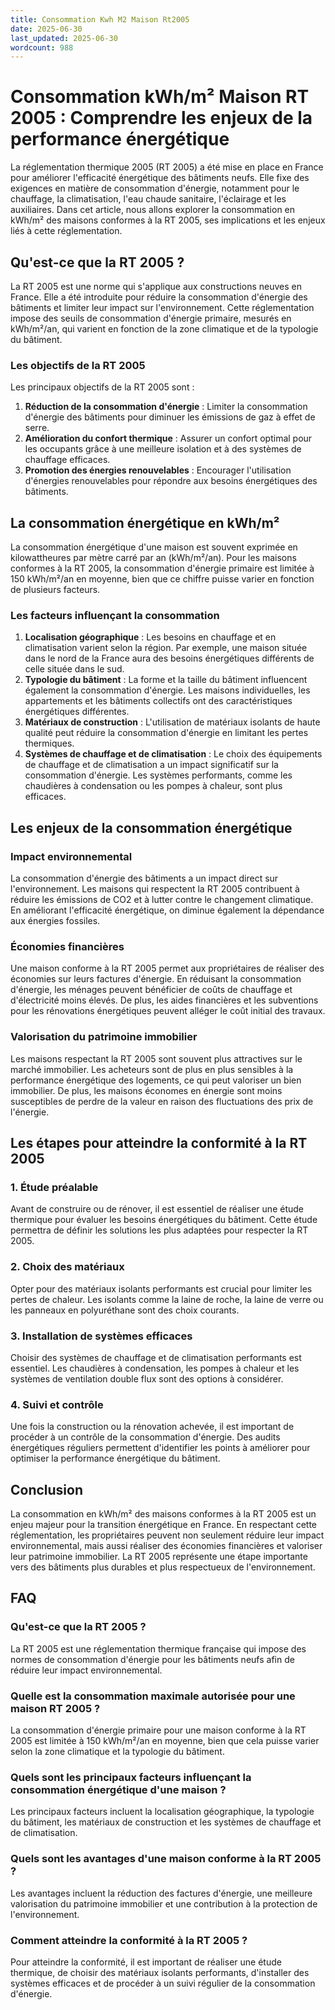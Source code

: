 ```yaml
---
title: Consommation Kwh M2 Maison Rt2005
date: 2025-06-30
last_updated: 2025-06-30
wordcount: 988
---
```


# Consommation kWh/m² Maison RT 2005 : Comprendre les enjeux de la performance énergétique

La réglementation thermique 2005 (RT 2005) a été mise en place en France pour améliorer l'efficacité énergétique des bâtiments neufs. Elle fixe des exigences en matière de consommation d'énergie, notamment pour le chauffage, la climatisation, l'eau chaude sanitaire, l'éclairage et les auxiliaires. Dans cet article, nous allons explorer la consommation en kWh/m² des maisons conformes à la RT 2005, ses implications et les enjeux liés à cette réglementation.

## Qu'est-ce que la RT 2005 ?

La RT 2005 est une norme qui s'applique aux constructions neuves en France. Elle a été introduite pour réduire la consommation d'énergie des bâtiments et limiter leur impact sur l'environnement. Cette réglementation impose des seuils de consommation d'énergie primaire, mesurés en kWh/m²/an, qui varient en fonction de la zone climatique et de la typologie du bâtiment.

### Les objectifs de la RT 2005

Les principaux objectifs de la RT 2005 sont :

1. **Réduction de la consommation d'énergie** : Limiter la consommation d'énergie des bâtiments pour diminuer les émissions de gaz à effet de serre.
2. **Amélioration du confort thermique** : Assurer un confort optimal pour les occupants grâce à une meilleure isolation et à des systèmes de chauffage efficaces.
3. **Promotion des énergies renouvelables** : Encourager l'utilisation d'énergies renouvelables pour répondre aux besoins énergétiques des bâtiments.

## La consommation énergétique en kWh/m²

La consommation énergétique d'une maison est souvent exprimée en kilowattheures par mètre carré par an (kWh/m²/an). Pour les maisons conformes à la RT 2005, la consommation d'énergie primaire est limitée à 150 kWh/m²/an en moyenne, bien que ce chiffre puisse varier en fonction de plusieurs facteurs.

### Les facteurs influençant la consommation

1. **Localisation géographique** : Les besoins en chauffage et en climatisation varient selon la région. Par exemple, une maison située dans le nord de la France aura des besoins énergétiques différents de celle située dans le sud.
2. **Typologie du bâtiment** : La forme et la taille du bâtiment influencent également la consommation d'énergie. Les maisons individuelles, les appartements et les bâtiments collectifs ont des caractéristiques énergétiques différentes.
3. **Matériaux de construction** : L'utilisation de matériaux isolants de haute qualité peut réduire la consommation d'énergie en limitant les pertes thermiques.
4. **Systèmes de chauffage et de climatisation** : Le choix des équipements de chauffage et de climatisation a un impact significatif sur la consommation d'énergie. Les systèmes performants, comme les chaudières à condensation ou les pompes à chaleur, sont plus efficaces.

## Les enjeux de la consommation énergétique

### Impact environnemental

La consommation d'énergie des bâtiments a un impact direct sur l'environnement. Les maisons qui respectent la RT 2005 contribuent à réduire les émissions de CO2 et à lutter contre le changement climatique. En améliorant l'efficacité énergétique, on diminue également la dépendance aux énergies fossiles.

### Économies financières

Une maison conforme à la RT 2005 permet aux propriétaires de réaliser des économies sur leurs factures d'énergie. En réduisant la consommation d'énergie, les ménages peuvent bénéficier de coûts de chauffage et d'électricité moins élevés. De plus, les aides financières et les subventions pour les rénovations énergétiques peuvent alléger le coût initial des travaux.

### Valorisation du patrimoine immobilier

Les maisons respectant la RT 2005 sont souvent plus attractives sur le marché immobilier. Les acheteurs sont de plus en plus sensibles à la performance énergétique des logements, ce qui peut valoriser un bien immobilier. De plus, les maisons économes en énergie sont moins susceptibles de perdre de la valeur en raison des fluctuations des prix de l'énergie.

## Les étapes pour atteindre la conformité à la RT 2005

### 1. Étude préalable

Avant de construire ou de rénover, il est essentiel de réaliser une étude thermique pour évaluer les besoins énergétiques du bâtiment. Cette étude permettra de définir les solutions les plus adaptées pour respecter la RT 2005.

### 2. Choix des matériaux

Opter pour des matériaux isolants performants est crucial pour limiter les pertes de chaleur. Les isolants comme la laine de roche, la laine de verre ou les panneaux en polyuréthane sont des choix courants.

### 3. Installation de systèmes efficaces

Choisir des systèmes de chauffage et de climatisation performants est essentiel. Les chaudières à condensation, les pompes à chaleur et les systèmes de ventilation double flux sont des options à considérer.

### 4. Suivi et contrôle

Une fois la construction ou la rénovation achevée, il est important de procéder à un contrôle de la consommation d'énergie. Des audits énergétiques réguliers permettent d'identifier les points à améliorer pour optimiser la performance énergétique du bâtiment.

## Conclusion

La consommation en kWh/m² des maisons conformes à la RT 2005 est un enjeu majeur pour la transition énergétique en France. En respectant cette réglementation, les propriétaires peuvent non seulement réduire leur impact environnemental, mais aussi réaliser des économies financières et valoriser leur patrimoine immobilier. La RT 2005 représente une étape importante vers des bâtiments plus durables et plus respectueux de l'environnement.

## FAQ

### Qu'est-ce que la RT 2005 ?

La RT 2005 est une réglementation thermique française qui impose des normes de consommation d'énergie pour les bâtiments neufs afin de réduire leur impact environnemental.

### Quelle est la consommation maximale autorisée pour une maison RT 2005 ?

La consommation d'énergie primaire pour une maison conforme à la RT 2005 est limitée à 150 kWh/m²/an en moyenne, bien que cela puisse varier selon la zone climatique et la typologie du bâtiment.

### Quels sont les principaux facteurs influençant la consommation énergétique d'une maison ?

Les principaux facteurs incluent la localisation géographique, la typologie du bâtiment, les matériaux de construction et les systèmes de chauffage et de climatisation.

### Quels sont les avantages d'une maison conforme à la RT 2005 ?

Les avantages incluent la réduction des factures d'énergie, une meilleure valorisation du patrimoine immobilier et une contribution à la protection de l'environnement.

### Comment atteindre la conformité à la RT 2005 ?

Pour atteindre la conformité, il est important de réaliser une étude thermique, de choisir des matériaux isolants performants, d'installer des systèmes efficaces et de procéder à un suivi régulier de la consommation d'énergie.